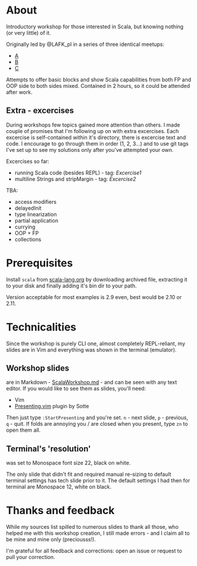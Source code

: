 # About

Introductory workshop for those interested in Scala, but knowing nothing (or very little) of it.

Originally led by @LAFK_pl in a series of three identical meetups:
* [A](http://www.meetup.com/Lambda-Lounge-Krakow/events/222286731/)
* [B](http://www.meetup.com/Lambda-Lounge-Krakow/events/222286776/)
* [C](http://www.meetup.com/Lambda-Lounge-Krakow/events/222286818/)

Attempts to offer basic blocks and show Scala capabilities from both FP and OOP side to both sides mixed.
Contained in 2 hours, so it could be attended after work.

## Extra - excercises
During workshops few topics gained more attention than others. I made couple of promises that I'm following up on with extra excercises. Each excercise is self-contained within it's directory, there is excercise text and code. I encourage to go through them in order (1, 2, 3...) and to use git tags I've set up to see my solutions only after you've attempted your own.

Excercises so far:

* running Scala code (besides REPL) - tag: _Excercise1_
* multiline Strings and stripMargin - tag: _Excercise2_

TBA:

* access modifiers
* delayedInit
* type linearization
* partial application
* currying
* OOP + FP
* collections

# Prerequisites

Install `scala` from [scala-lang.org](http://scala-lang.org) by downloading archived file, extracting it to your disk and finally adding it's bin dir to your path.

Version acceptable for most examples is 2.9 even, best would be 2.10 or 2.11.

# Technicalities
Since the workshop is purely CLI one, almost completely REPL-reliant, my slides are in Vim and everything was shown in the terminal (emulator).

## Workshop slides
are in Markdown - [ScalaWorkshop.md](https://github.com/lambda-lounge-krakow/scala-intro-4-complete-newbies/blob/master/ScalaWorkshop.md) - and can be seen with any text editor. If you would like to see them as slides, you'll need:
* Vim
* [Presenting.vim](https://github.com/sotte/presenting.vim) plugin by Sotte

Then just type `:StartPresenting` and you're set. `n` - next slide, `p` - previous, `q` - quit.
If folds are annoying you / are closed when you present, type `zn` to open them all.

## Terminal's 'resolution'
was set to Monospace font size 22, black on white.

The only slide that didn't fit and required manual re-sizing to default terminal settings has tech slide prior to it.
The default settings I had then for terminal are Monospace 12, white on black.

# Thanks and feedback
While my sources list spilled to numerous slides to thank all those, who helped me with this workshop creation, I still made errors - and I claim all to be mine and mine only (preciousss!). 

I'm grateful for all feedback and corrections: open an issue or request to pull your correction.
